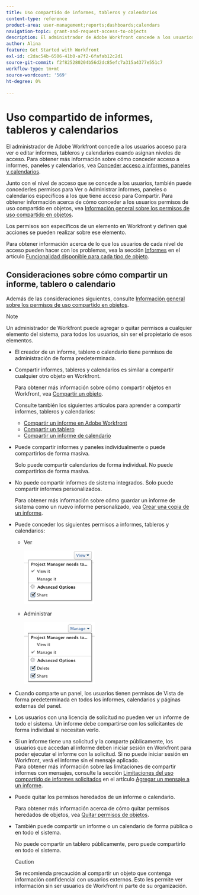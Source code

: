 ```yaml
---
title: Uso compartido de informes, tableros y calendarios
content-type: reference
product-area: user-management;reports;dashboards;calendars
navigation-topic: grant-and-request-access-to-objects
description: El administrador de Adobe Workfront concede a los usuarios acceso para ver o editar informes, tableros y calendarios cuando asignan niveles de acceso. Para obtener más información sobre la concesión de acceso a informes, paneles y calendarios, consulte Concesión de acceso a informes, paneles y calendarios.
author: Alina
feature: Get Started with Workfront
exl-id: c2dac54b-6506-41b0-a7f2-6fafab12c2d1
source-git-commit: f2f825280204b56d2dc85efc7a315a4377e551c7
workflow-type: tm+mt
source-wordcount: '569'
ht-degree: 0%

---
```


# Uso compartido de informes, tableros y calendarios

El administrador de Adobe Workfront concede a los usuarios acceso para ver o editar informes, tableros y calendarios cuando asignan niveles de acceso. Para obtener más información sobre cómo conceder acceso a informes, paneles y calendarios, vea [Conceder acceso a informes, paneles y calendarios](../../administration-and-setup/add-users/configure-and-grant-access/grant-access-reports-dashboards-calendars.md).

Junto con el nivel de acceso que se concede a los usuarios, también puede concederles permisos para Ver o Administrar informes, paneles o calendarios específicos a los que tiene acceso para Compartir. Para obtener información acerca de cómo conceder a los usuarios permisos de uso compartido en objetos, vea [Información general sobre los permisos de uso compartido en objetos](../../workfront-basics/grant-and-request-access-to-objects/sharing-permissions-on-objects-overview.md).

Los permisos son específicos de un elemento en Workfront y definen qué acciones se pueden realizar sobre ese elemento.

Para obtener información acerca de lo que los usuarios de cada nivel de acceso pueden hacer con los problemas, vea la sección [Informes](../../administration-and-setup/add-users/access-levels-and-object-permissions/functionality-available-for-each-object-type.md#reports) en el artículo [Funcionalidad disponible para cada tipo de objeto](../../administration-and-setup/add-users/access-levels-and-object-permissions/functionality-available-for-each-object-type.md).

## Consideraciones sobre cómo compartir un informe, tablero o calendario

Además de las consideraciones siguientes, consulte [Información general sobre los permisos de uso compartido en objetos](../../workfront-basics/grant-and-request-access-to-objects/sharing-permissions-on-objects-overview.md).

>[!NOTE]
>
>Un administrador de Workfront puede agregar o quitar permisos a cualquier elemento del sistema, para todos los usuarios, sin ser el propietario de esos elementos.

* El creador de un informe, tablero o calendario tiene permisos de administración de forma predeterminada.
* Compartir informes, tableros y calendarios es similar a compartir cualquier otro objeto en Workfront.

  Para obtener más información sobre cómo compartir objetos en Workfront, vea [Compartir un objeto](../../workfront-basics/grant-and-request-access-to-objects/share-an-object.md).

  Consulte también los siguientes artículos para aprender a compartir informes, tableros y calendarios:

   * [Compartir un informe en Adobe Workfront](../../reports-and-dashboards/reports/creating-and-managing-reports/share-report.md)
   * [Compartir un tablero](../../reports-and-dashboards/dashboards/creating-and-managing-dashboards/share-dashboard.md)
   * [Compartir un informe de calendario](../../reports-and-dashboards/reports/calendars/share-a-calendar-report.md)

* Puede compartir informes y paneles individualmente o puede compartirlos de forma masiva.

  Solo puede compartir calendarios de forma individual. No puede compartirlos de forma masiva.

* No puede compartir informes de sistema integrados. Solo puede compartir informes personalizados.

  Para obtener más información sobre cómo guardar un informe de sistema como un nuevo informe personalizado, vea [Crear una copia de un informe](../../reports-and-dashboards/reports/creating-and-managing-reports/create-copy-report.md).

* Puede conceder los siguientes permisos a informes, tableros y calendarios:

   * Ver

     ![](assets/screen-shot-2014-01-22-at-10.19.55-am.png)

   * Administrar

     ![](assets/screen-shot-2014-01-22-at-10.20.13-am.png)

* Cuando comparte un panel, los usuarios tienen permisos de Vista de forma predeterminada en todos los informes, calendarios y páginas externas del panel.
* Los usuarios con una licencia de solicitud no pueden ver un informe de todo el sistema. Un informe debe compartirse con los solicitantes de forma individual si necesitan verlo.
* Si un informe tiene una solicitud y la comparte públicamente, los usuarios que accedan al informe deben iniciar sesión en Workfront para poder ejecutar el informe con la solicitud. Si no puede iniciar sesión en Workfront, verá el informe sin el mensaje aplicado.\
  Para obtener más información sobre las limitaciones de compartir informes con mensajes, consulte la sección [Limitaciones del uso compartido de informes solicitados](../../reports-and-dashboards/reports/creating-and-managing-reports/add-prompt-report.md#limitations-of-running-public-prompted-reports) en el artículo [Agregar un mensaje a un informe](../../reports-and-dashboards/reports/creating-and-managing-reports/add-prompt-report.md).

* Puede quitar los permisos heredados de un informe o calendario.

  Para obtener más información acerca de cómo quitar permisos heredados de objetos, vea [Quitar permisos de objetos](../../workfront-basics/grant-and-request-access-to-objects/remove-permissions-from-objects.md).

* También puede compartir un informe o un calendario de forma pública o en todo el sistema.

  No puede compartir un tablero públicamente, pero puede compartirlo en todo el sistema.

  >[!CAUTION]
  >
  >Se recomienda precaución al compartir un objeto que contenga información confidencial con usuarios externos. Esto les permite ver información sin ser usuarios de Workfront ni parte de su organización.

